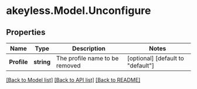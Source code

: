 # akeyless.Model.Unconfigure
## Properties

Name | Type | Description | Notes
------------ | ------------- | ------------- | -------------
**Profile** | **string** | The profile name to be removed | [optional] [default to "default"]

[[Back to Model list]](../README.md#documentation-for-models) [[Back to API list]](../README.md#documentation-for-api-endpoints) [[Back to README]](../README.md)

